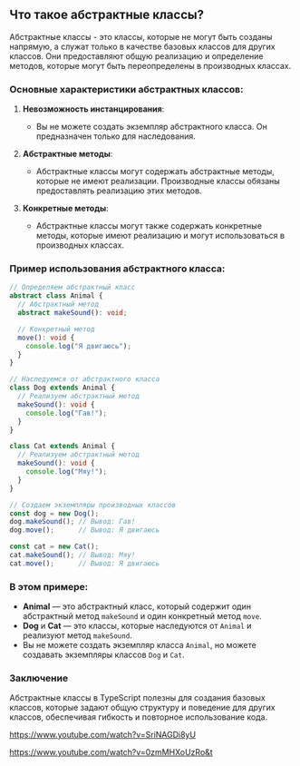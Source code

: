 ## Что такое абстрактные классы?

Абстрактные классы - это классы, которые не могут быть созданы напрямую, а служат только в качестве базовых классов для других классов. Они предоставляют общую реализацию и определение методов, которые могут быть переопределены в производных классах.

### Основные характеристики абстрактных классов:

1. **Невозможность инстанцирования**: 
   - Вы не можете создать экземпляр абстрактного класса. Он предназначен только для наследования.

2. **Абстрактные методы**:
   - Абстрактные классы могут содержать абстрактные методы, которые не имеют реализации. Производные классы обязаны предоставлять реализацию этих методов.

3. **Конкретные методы**:
   - Абстрактные классы могут также содержать конкретные методы, которые имеют реализацию и могут использоваться в производных классах.

### Пример использования абстрактного класса:

```typescript
// Определяем абстрактный класс
abstract class Animal {
  // Абстрактный метод
  abstract makeSound(): void;

  // Конкретный метод
  move(): void {
    console.log("Я двигаюсь");
  }
}

// Наследуемся от абстрактного класса
class Dog extends Animal {
  // Реализуем абстрактный метод
  makeSound(): void {
    console.log("Гав!");
  }
}

class Cat extends Animal {
  // Реализуем абстрактный метод
  makeSound(): void {
    console.log("Мяу!");
  }
}

// Создаем экземпляры производных классов
const dog = new Dog();
dog.makeSound(); // Вывод: Гав!
dog.move();      // Вывод: Я двигаюсь

const cat = new Cat();
cat.makeSound(); // Вывод: Мяу!
cat.move();      // Вывод: Я двигаюсь
```

### В этом примере:

- **Animal** — это абстрактный класс, который содержит один абстрактный метод `makeSound` и один конкретный метод `move`.
- **Dog** и **Cat** — это классы, которые наследуются от `Animal` и реализуют метод `makeSound`.
- Вы не можете создать экземпляр класса `Animal`, но можете создавать экземпляры классов `Dog` и `Cat`.

### Заключение

Абстрактные классы в TypeScript полезны для создания базовых классов, которые задают общую структуру и поведение для других классов, обеспечивая гибкость и повторное использование кода.

https://www.youtube.com/watch?v=SriNAGDi8yU

https://www.youtube.com/watch?v=0zmMHXoUzRo&t